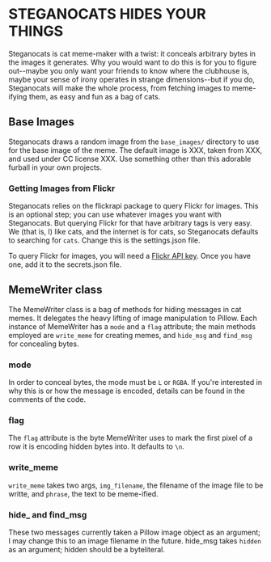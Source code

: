 # STEGANOCATS HIDES YOUR THINGS

Steganocats is cat meme-maker with a twist: it conceals arbitrary bytes in the images it generates. Why you would want to do this is for you to figure out--maybe you only want your friends to know where the clubhouse is, maybe your sense of irony operates in strange dimensions--but if you do, Steganocats will make the whole process, from fetching images to meme-ifying them, as easy and fun as a bag of cats.

## Base Images

Steganocats draws a random image from the `base_images/` directory to use for the base image of the meme. The default image is XXX, taken from XXX, and used under CC license XXX. Use something other than this adorable furball in your own projects.

### Getting Images from Flickr

Steganocats relies on the flickrapi package to query Flickr for images. This is an optional step; you can use whatever images you want with Steganocats. But querying Flickr for that have arbitrary tags is very easy. We (that is, I) like cats, and the internet is for cats, so Steganocats defaults to searching for `cats`. Change this is the settings.json file.

To query Flickr for images, you will need a [Flickr API key](https://www.flickr.com/services/api/). Once you have one, add it to the secrets.json file.

## MemeWriter class

The MemeWriter class is a bag of methods for hiding messages in cat memes. It delegates the heavy lifting of image manipulation to Pillow. Each instance of MemeWriter has a `mode` and a `flag` attribute; the main methods employed are `write_meme` for creating memes, and `hide_msg` and `find_msg` for concealing bytes.

### mode

In order to conceal bytes, the mode must be `L` or `RGBA`. If you're interested in why this is or how the message is encoded, details can be found in the comments of the code.

### flag
The `flag` attribute is the byte MemeWriter uses to mark the first pixel of a row it is encoding hidden bytes into. It defaults to `\n`.

### write_meme

`write_meme` takes two args, `img_filename`, the filename of the image file to be writte, and `phrase`, the text to be meme-ified.

### hide_ and find_msg

These two messages currently taken a Pillow image object as an argument; I may change this to an image filename in the future. hide_msg takes `hidden` as an argument; hidden should be a byteliteral. 

 


